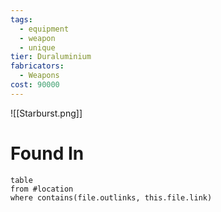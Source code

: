 ```yaml
---
tags:
  - equipment
  - weapon
  - unique
tier: Duraluminium
fabricators:
  - Weapons
cost: 90000
---
```

![[Starburst.png]]
# Found In
```dataview
table
from #location 
where contains(file.outlinks, this.file.link)
```
